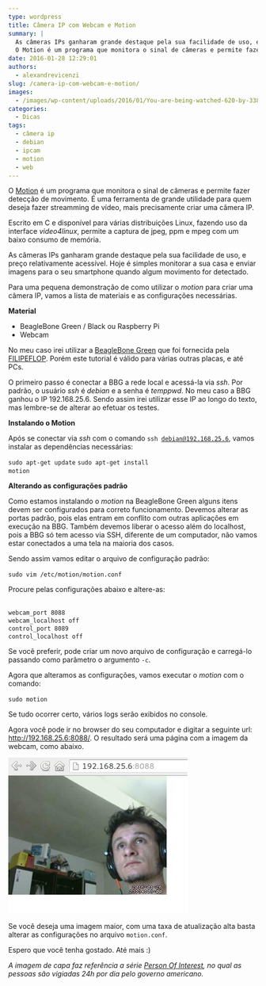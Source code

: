 ```yaml
---
type: wordpress
title: Câmera IP com Webcam e Motion
summary: |
  As câmeras IPs ganharam grande destaque pela sua facilidade de uso, e preço relativamente acessível. Hoje é simples monitorar a sua casa e enviar imagens para o seu smartphone quando algum movimento for detectado.
  O Motion é um programa que monitora o sinal de câmeras e permite fazer detecção de movimento. É uma ferramenta de grande utilidade para quem deseja fazer stream de vídeo, mais precisamente criar uma câmera IP.
date: 2016-01-28 12:29:01
authors:
  - alexandrevicenzi
slug: /camera-ip-com-webcam-e-motion/
images:
  - /images/wp-content/uploads/2016/01/You-are-being-watched-620-by-338.jpg
categories:
  - Dicas
tags:
  - câmera ip
  - debian
  - ipcam
  - motion
  - web
---
```


O <a href="http://www.lavrsen.dk/foswiki/bin/view/Motion/WebHome" target="_blank">Motion</a> é um programa que monitora o sinal de câmeras e permite fazer detecção de movimento. É uma ferramenta de grande utilidade para quem deseja fazer streamming de vídeo, mais precisamente criar uma câmera IP.

Escrito em C e disponível para várias distribuições Linux, fazendo uso da interface <em>video4linux</em>, permite a captura de jpeg, ppm e mpeg com um baixo consumo de memória.

As câmeras IPs ganharam grande destaque pela sua facilidade de uso, e preço relativamente acessível. Hoje é simples monitorar a sua casa e enviar imagens para o seu smartphone quando algum movimento for detectado.

<!--more-->

Para uma pequena demonstração de como utilizar o <em>motion</em> para criar uma câmera IP, vamos a lista de materiais e as configurações necessárias.

<strong>Material</strong>
<ul>
	<li>BeagleBone Green / Black ou Raspberry Pi</li>
	<li>Webcam</li>
</ul>
No meu caso irei utilizar a <a href="http://www.filipeflop.com/pd-24c7f0-beaglebone-green.html?utm_source=Blog&amp;utm_medium=Banner&amp;utm_campaign=ButecoOpenSource" target="_blank">BeagleBone Green</a> que foi fornecida pela <a href="http://www.filipeflop.com/?utm_source=Blog&amp;utm_medium=Banner&amp;utm_campaign=ButecoOpenSource" target="_blank">FILIPEFLOP</a>. Porém este tutorial é válido para várias outras placas, e até PCs.

O primeiro passo é conectar a BBG a rede local e acessá-la via <em>ssh</em>. Por padrão, o usuário <em>ssh</em> é <em>debian</em> e a senha é <em>temppwd</em>. No meu caso a BBG ganhou o IP 192.168.25.6. Sendo assim irei utilizar esse IP ao longo do texto, mas lembre-se de alterar ao efetuar os testes.

<strong>Instalando o Motion</strong>

Após se conectar via <em>ssh</em> com o comando <code>ssh debian@192.168.25.6</code>, vamos instalar as dependências necessárias:

<code>sudo apt-get update</code>
<code>sudo apt-get install motion</code>

<strong>Alterando as configurações padrão</strong>

Como estamos instalando o <em>motion</em> na BeagleBone Green alguns itens devem ser configurados para correto funcionamento. Devemos alterar as portas padrão, pois elas entram em conflito com outras aplicações em execução na BBG. Também devemos liberar o acesso além do localhost, pois a BBG só tem acesso via SSH, diferente de um computador, não vamos estar conectados a uma tela na maioria dos casos.

Sendo assim vamos editar o arquivo de configuração padrão:

<code>sudo vim /etc/motion/motion.conf</code>

Procure pelas configurações abaixo e altere-as:

<pre><code class="bash">
webcam_port 8088
webcam_localhost off
control_port 8089
control_localhost off
</code></pre>

Se você preferir, pode criar um novo arquivo de configuração e carregá-lo passando como parâmetro o argumento <code>-c</code>.

Agora que alteramos as configurações, vamos executar o <em>motion</em> com o comando:

<code>sudo motion</code>

Se tudo ocorrer certo, vários logs serão exibidos no console.

Agora você pode ir no browser do seu computador e digitar a seguinte url: <a href="http://192.168.25.6:8088/">http://192.168.25.6:8088/</a>. O resultado será uma página com a imagem da webcam, como abaixo.

<img class="aligncenter" src="/images/wp-content/uploads/2016/01/ip-cam-motion.png" alt="Motion IP Cam" />

Se você deseja uma imagem maior, com uma taxa de atualização alta basta alterar as configurações no arquivo <code>motion.conf</code>.

Espero que você tenha gostado. Até mais :)

<em>A imagem de capa faz referência a série <a href="http://www.imdb.com/title/tt1839578/" target="_blank">Person Of Interest</a>, no qual as pessoas são vigiadas 24h por dia pelo governo americano.</em>